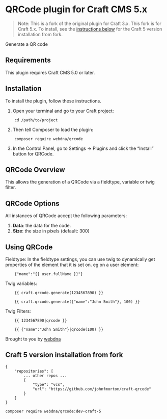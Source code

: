 # QRCode plugin for Craft CMS 5.x

> Note: This is a fork of the original plugin for Craft 3.x. This fork is for Craft 5.x.
> To install, see the [instructions below](#craft-5-version-installation-from-fork) for the Craft 5 version installation from fork.


Generate a QR code

## Requirements

This plugin requires Craft CMS 5.0 or later.

## Installation

To install the plugin, follow these instructions.

1.  Open your terminal and go to your Craft project:

```
    cd /path/to/project
```

2.  Then tell Composer to load the plugin:

```
    composer require webdna/qrcode
```

3.  In the Control Panel, go to Settings → Plugins and click the “Install” button for QRCode.

## QRCode Overview

This allows the generation of a QRCode via a fieldtype, variable or twig filter.

## QRCode Options

All instances of QRCode accept the following parameters:

1. **Data**: the data for the code.
2. **Size**: the size in pixels (default: 300)

## Using QRCode

Fieldtype:
In the fieldtype settings, you can use twig to dynamically get properties of the element that it is set on. eg on a user element:

```
    {"name":"{{ user.fullName }}"}
```

Twig variables:

```
    {{ craft.qrcode.generate(1234567890) }}

    {{ craft.qrcode.generate({"name":"John Smith"}, 100) }}
```

Twig Filters:

```
    {{ 1234567890|qrcode }}

    {{ {"name":"John Smith"}|qrcode(100) }}
```



Brought to you by [webdna](https://webdna.co.uk)


## Craft 5 version installation from fork


```
{
    "repositories": [
        ... other repos ...
        {
            "type": "vcs",
            "url": "https://github.com/johnfmorton/craft-qrcode"
        }
    ]
}
```

```
composer require webdna/qrcode:dev-craft-5
```
